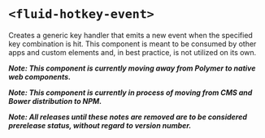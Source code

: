 # `<fluid-hotkey-event>`

Creates a generic key handler that emits a new event when the specified key combination is hit. This component is meant to be consumed by other apps and custom elements and, in best practice, is not utilized on its own.

***Note: This component is currently moving away from Polymer to native web components.***

***Note: This component is currently in process of moving from CMS and Bower distribution to NPM.***

***Note: All releases until these notes are removed are to be considered prerelease status, without regard to version number.***

